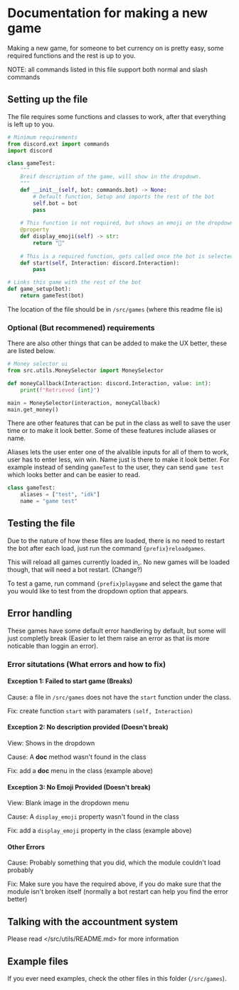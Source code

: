 # Documentation for making a new game

Making a new game, for someone to bet currency on is pretty easy, some required functions and the rest is up to you.

NOTE: all commands listed in this file support both normal and slash commands

## Setting up the file

The file requires some functions and classes to work, after that everything is left up to you.

```py
# Minimum requirements
from discord.ext import commands
import discord

class gameTest:
    """
    Breif description of the game, will show in the dropdown.
    """
    def __init__(self, bot: commands.bot) -> None:
        # Default function, Setup and imports the rest of the bot
        self.bot = bot
        pass
    
    # This function is not required, but shows an emoji on the dropdown
    @property
    def display_emoji(self) -> str:
        return "🧪"
    
    # This is a required function, gets called once the bot is selected. Lets the bot do stuff
    def start(self, Interaction: discord.Interaction):
        pass

# Links this game with the rest of the bot
def game_setup(bot):
    return gameTest(bot)
```

The location of the file should be in `/src/games` (where this readme file is)

### Optional (But recommened) requirements

There are also other things that can be added to make the UX better, these are listed below.

```py
# Money selector ui
from src.utils.MoneySelector import MoneySelector

def moneyCallback(Interaction: discord.Interaction, value: int):
    print(f"Retrieved {int}")

main = MoneySelector(interaction, moneyCallback)
main.get_money()
```

There are other features that can be put in the class as well to save the user time or to make it look better.
Some of these features include aliases or name.

Aliases lets the user enter one of the alvalible inputs for all of them to work, user has to enter less, win win.
Name just is there to make it look better. For example instead of sending `gameTest` to the user, they can send `game test` which looks better and can be easier to read.

```py
class gameTest:
    aliases = ["test", "idk"]
    name = "game test"
```

## Testing the file

Due to the nature of how these files are loaded, there is no need to restart the bot after each load, just run the command `{prefix}reloadgames`.

This will reload all games currently loaded in,. No new games will be loaded though, that will need a bot restart. (Change?)

To test a game, run command `{prefix}playgame` and select the game that you would like to test from the dropdown option that appears.

## Error handling

These games have some default error handlering by default, but some will just completly break (Easier to let them raise an error as that iis more noticable than loggin an error).

### Error situtations (What errors and how to fix)

#### Exception 1: Failed to start game (Breaks)

Cause: a file in `/src/games` does not have the `start` function under the class.

Fix: create function `start` with paramaters `(self, Interaction)`

#### Exception 2: No description provided (Doesn't break)

View: Shows in the dropdown

Cause: A __doc__ method wasn't found in the class

Fix: add a __doc__ menu in the class (example above)

#### Exception 3: No Emoji Provided (Doesn't break)

View: Blank image in the dropdown menu

Cause: A `display_emoji` property wasn't found in the class

Fix: add a `display_emoji` property in the class (example above)

#### Other Errors

Cause: Probably something that you did, which the module couldn't load probably

Fix: Make sure you have the required above, if you do make sure that the module isn't broken itself (normally a bot restart can help you find the error better)

## Talking with the accountment system

Please read </src/utils/README.md> for more information

## Example files

If you ever need examples, check the other files in this folder (`/src/games`).
